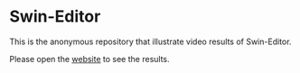 # Swin-Editor

This is the anonymous repository that illustrate video results of Swin-Editor.

Please open the [website](https://swin-editor.github.io/SwinEditor/) to see the results.
